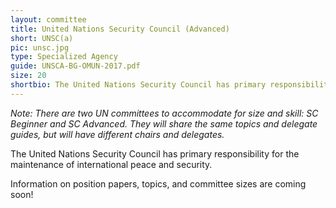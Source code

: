 ```yaml
---
layout: committee
title: United Nations Security Council (Advanced)
short: UNSC(a)
pic: unsc.jpg
type: Specialized Agency
guide: UNSCA-BG-OMUN-2017.pdf
size: 20
shortbio: The United Nations Security Council has primary responsibility for the maintenance of international peace and security.
---
```


*Note: There are two UN committees to accommodate for size and skill: SC Beginner and SC Advanced. They will share the same topics and delegate guides, but will have different chairs and delegates.*

The United Nations Security Council has primary responsibility for the maintenance of international peace and security.

Information on position papers, topics, and committee sizes are coming soon!

